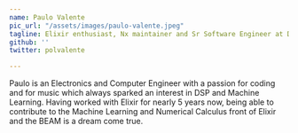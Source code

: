 ```yaml
---
name: Paulo Valente
pic_url: "/assets/images/paulo-valente.jpeg"
tagline: Elixir enthusiast, Nx maintainer and Sr Software Engineer at DockYard
github: ''
twitter: polvalente

---
```

Paulo is an Electronics and Computer Engineer with a passion for coding and for music which always sparked an interest in DSP and Machine Learning.    Having worked with Elixir for nearly 5 years now, being able to contribute to the Machine Learning and Numerical Calculus front of Elixir and the BEAM is a dream come true.